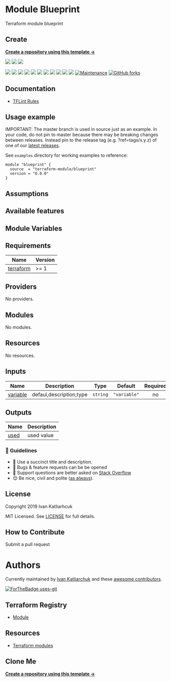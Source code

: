 # Module Blueprint

Terraform module blueprint

## Create

[**Create a repository using this template →**][template.generate]

![](https://github.com/terraform-module/terraform-module-blueprint/workflows/release/badge.svg)
![](https://github.com/terraform-module/terraform-module-blueprint/workflows/commit-check/badge.svg)
![](https://github.com/terraform-module/terraform-module-blueprint/workflows/labeler/badge.svg)

[![](https://img.shields.io/github/license/terraform-module/terraform-module-blueprint)](https://github.com/terraform-module/terraform-module-blueprint)
![](https://img.shields.io/github/v/tag/terraform-module/terraform-module-blueprint)
![](https://img.shields.io/issues/github/terraform-module/terraform-module-blueprint)
![](https://img.shields.io/github/issues/terraform-module/terraform-module-blueprint)
![](https://img.shields.io/github/issues-closed/terraform-module/terraform-module-blueprint)
[![](https://img.shields.io/github/languages/code-size/terraform-module/terraform-module-blueprint)](https://github.com/terraform-module/terraform-module-blueprint)
[![](https://img.shields.io/github/repo-size/terraform-module/terraform-module-blueprint)](https://github.com/terraform-module/terraform-module-blueprint)
![](https://img.shields.io/github/languages/top/terraform-module/terraform-module-blueprint?color=green&logo=terraform&logoColor=blue)
![](https://img.shields.io/github/commit-activity/m/terraform-module/terraform-module-blueprint)
![](https://img.shields.io/github/contributors/terraform-module/terraform-module-blueprint)
![](https://img.shields.io/github/last-commit/terraform-module/terraform-module-blueprint)
[![Maintenance](https://img.shields.io/badge/Maintenu%3F-oui-green.svg)](https://GitHub.com/terraform-module/terraform-module-blueprint/graphs/commit-activity)
[![GitHub forks](https://img.shields.io/github/forks/terraform-module/terraform-module-blueprint.svg?style=social&label=Fork)](https://github.com/terraform-module/terraform-module-blueprint)

## Documentation

- [TFLint Rules](https://github.com/terraform-linters/tflint/tree/master/docs/rules)

## Usage example

IMPORTANT: The master branch is used in source just as an example. In your code, do not pin to master because there may be breaking changes between releases. Instead pin to the release tag (e.g. ?ref=tags/x.y.z) of one of our [latest releases](https://github.com/terraform-module/terraform-module-blueprint/releases).

See `examples` directory for working examples to reference:

```hcl
module "blueprint" {
  source  = "terraform-module/blueprint"
  version = "0.0.0"
}
```

## Assumptions

## Available features

## Module Variables

<!-- BEGINNING OF PRE-COMMIT-TERRAFORM DOCS HOOK -->
## Requirements

| Name | Version |
|------|---------|
| <a name="requirement_terraform"></a> [terraform](#requirement\_terraform) | >= 1 |

## Providers

No providers.

## Modules

No modules.

## Resources

No resources.

## Inputs

| Name | Description | Type | Default | Required |
|------|-------------|------|---------|:--------:|
| <a name="input_variable"></a> [variable](#input\_variable) | defaul,description,type | `string` | `"variable"` | no |

## Outputs

| Name | Description |
|------|-------------|
| <a name="output_used"></a> [used](#output\_used) | used value |
<!-- END OF PRE-COMMIT-TERRAFORM DOCS HOOK -->


### :memo: Guidelines

 - :memo: Use a succinct title and description.
 - :bug: Bugs & feature requests can be be opened
 - :signal_strength: Support questions are better asked on [Stack Overflow](https://stackoverflow.com/)
 - :blush: Be nice, civil and polite ([as always](http://contributor-covenant.org/version/1/4/)).

## License

Copyright 2019 Ivan Katliarhcuk

MIT Licensed. See [LICENSE](./LICENSE) for full details.

## How to Contribute

Submit a pull request

# Authors

Currently maintained by [Ivan Katliarchuk](https://github.com/ivankatliarchuk) and these [awesome contributors](https://github.com/terraform-module/terraform-module-blueprint/graphs/contributors).

[![ForTheBadge uses-git](http://ForTheBadge.com/images/badges/uses-git.svg)](https://GitHub.com/)

## Terraform Registry

- [Module](https://registry.terraform.io/modules/terraform-module/todo/aws)

## Resources

- [Terraform modules](https://registry.terraform.io/namespaces/terraform-module)

## Clone Me

[**Create a repository using this template →**][template.generate]

<!-- resources -->
[template.generate]: https://github.com/terraform-module/terraform-module-blueprint/generate
